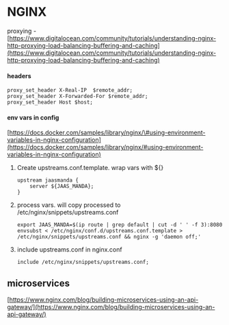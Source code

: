 # NGINX

proxying - [https://www.digitalocean.com/community/tutorials/understanding-nginx-http-proxying-load-balancing-buffering-and-caching](https://www.digitalocean.com/community/tutorials/understanding-nginx-http-proxying-load-balancing-buffering-and-caching)

#### headers

```
proxy_set_header X-Real-IP  $remote_addr;
proxy_set_header X-Forwarded-For $remote_addr;
proxy_set_header Host $host;
```

#### env vars in config

[https://docs.docker.com/samples/library/nginx/\#using-environment-variables-in-nginx-configuration](https://docs.docker.com/samples/library/nginx/#using-environment-variables-in-nginx-configuration)

1. Create upstreams.conf.template. wrap vars with ${}
   ```
   upstream jaasmanda {
       server ${JAAS_MANDA};
   }
   ```
2. process vars. will copy processed to /etc/nginx/snippets/upstreams.conf
   ```
   export JAAS_MANDA=$(ip route | grep default | cut -d ' ' -f 3):8080
   envsubst < /etc/nginx/conf.d/upstreams.conf.template > /etc/nginx/snippets/upstreams.conf && nginx -g 'daemon off;'
   ```
3. include upstreams.conf in nginx.conf
   ```
   include /etc/nginx/snippets/upstreams.conf;
   ```

## microservices

[https://www.nginx.com/blog/building-microservices-using-an-api-gateway/](https://www.nginx.com/blog/building-microservices-using-an-api-gateway/)



